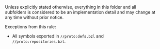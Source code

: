 Unless explicitly stated otherwise, everything in this folder and all subfolders
is considered to be an implementation detail and may change at any time without
prior notice.

Exceptions from this rule:
  - All symbols exported in `//proto:defs.bzl` and `//proto:repositories.bzl`.